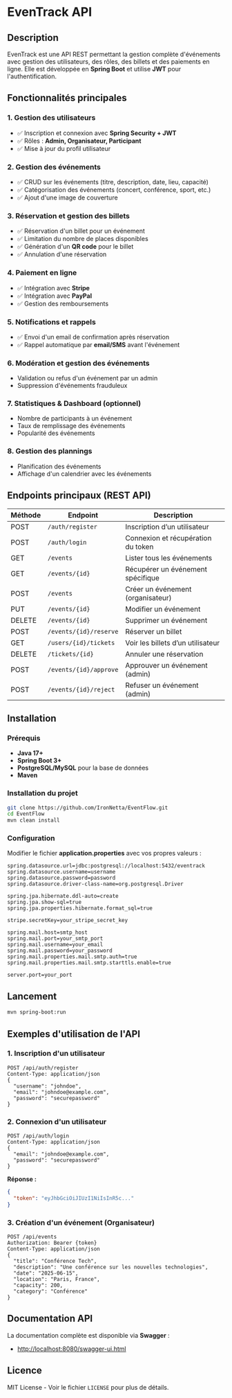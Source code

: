 # EvenTrack API

## Description
EvenTrack est une API REST permettant la gestion complète d'événements avec gestion des utilisateurs, des rôles, des billets et des paiements en ligne. Elle est développée en **Spring Boot** et utilise **JWT** pour l'authentification.

## Fonctionnalités principales

### 1. Gestion des utilisateurs
- ✅ Inscription et connexion avec **Spring Security + JWT**
- ✅ Rôles : **Admin, Organisateur, Participant**
- ✅ Mise à jour du profil utilisateur

### 2. Gestion des événements
- ✅ CRUD sur les événements (titre, description, date, lieu, capacité)
- ✅ Catégorisation des événements (concert, conférence, sport, etc.)
- ✅ Ajout d'une image de couverture

### 3. Réservation et gestion des billets
- ✅ Réservation d'un billet pour un événement
- ✅ Limitation du nombre de places disponibles
- ✅ Génération d'un **QR code** pour le billet
- ✅ Annulation d'une réservation

### 4. Paiement en ligne
- ✅ Intégration avec **Stripe** 
- ✅ Intégration avec **PayPal**
- ✅ Gestion des remboursements

### 5. Notifications et rappels
- ✅ Envoi d'un email de confirmation après réservation
- ✅ Rappel automatique par **email/SMS** avant l'événement

### 6. Modération et gestion des événements
- Validation ou refus d'un événement par un admin
- Suppression d'événements frauduleux

### 7. Statistiques & Dashboard (optionnel)
- Nombre de participants à un événement
- Taux de remplissage des événements
- Popularité des événements

### 8. Gestion des plannings
- Planification des événements
- Affichage d'un calendrier avec les événements

## Endpoints principaux (REST API)

| Méthode | Endpoint                  | Description                             |
|---------|---------------------------|-----------------------------------------|
| POST    | `/auth/register`          | Inscription d’un utilisateur            |
| POST    | `/auth/login`             | Connexion et récupération du token      |
| GET     | `/events`                 | Lister tous les événements              |
| GET     | `/events/{id}`            | Récupérer un événement spécifique       |
| POST    | `/events`                 | Créer un événement (organisateur)       |
| PUT     | `/events/{id}`            | Modifier un événement                   |
| DELETE  | `/events/{id}`            | Supprimer un événement                  |
| POST    | `/events/{id}/reserve`    | Réserver un billet                      |
| GET     | `/users/{id}/tickets`     | Voir les billets d’un utilisateur       |
| DELETE  | `/tickets/{id}`           | Annuler une réservation                 |
| POST    | `/events/{id}/approve`    | Approuver un événement (admin)          |
| POST    | `/events/{id}/reject`     | Refuser un événement (admin)            |


## Installation
### Prérequis
- **Java 17+**
- **Spring Boot 3+**
- **PostgreSQL/MySQL** pour la base de données
- **Maven**

### Installation du projet
```sh
git clone https://github.com/IronNetta/EventFlow.git
cd EventFlow
mvn clean install
```

### Configuration
Modifier le fichier **application.properties** avec vos propres valeurs :
```properties
spring.datasource.url=jdbc:postgresql://localhost:5432/eventrack
spring.datasource.username=username
spring.datasource.password=password
spring.datasource.driver-class-name=org.postgresql.Driver

spring.jpa.hibernate.ddl-auto=create
spring.jpa.show-sql=true
spring.jpa.properties.hibernate.format_sql=true

stripe.secretKey=your_stripe_secret_key

spring.mail.host=smtp_host
spring.mail.port=your_smtp_port
spring.mail.username=your_email
spring.mail.password=your_password
spring.mail.properties.mail.smtp.auth=true
spring.mail.properties.mail.smtp.starttls.enable=true

server.port=your_port
```

## Lancement
```sh
mvn spring-boot:run
```

## Exemples d'utilisation de l'API

### 1. Inscription d'un utilisateur
```http
POST /api/auth/register
Content-Type: application/json
{
  "username": "johndoe",
  "email": "johndoe@example.com",
  "password": "securepassword"
}
```

### 2. Connexion d'un utilisateur
```http
POST /api/auth/login
Content-Type: application/json
{
  "email": "johndoe@example.com",
  "password": "securepassword"
}
```
**Réponse :**
```json
{
  "token": "eyJhbGciOiJIUzI1NiIsInR5c..."
}
```

### 3. Création d'un événement (Organisateur)
```http
POST /api/events
Authorization: Bearer {token}
Content-Type: application/json
{
  "title": "Conférence Tech",
  "description": "Une conférence sur les nouvelles technologies",
  "date": "2025-06-15",
  "location": "Paris, France",
  "capacity": 200,
  "category": "Conférence"
}
```

## Documentation API
La documentation complète est disponible via **Swagger** :
- [http://localhost:8080/swagger-ui.html](http://localhost:8080/swagger-ui.html)

## Licence
MIT License - Voir le fichier `LICENSE` pour plus de détails.

